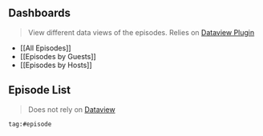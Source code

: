 ## Dashboards

> View different data views of the episodes. Relies on [Dataview Plugin](obsidian://show-plugin?id=dataview)

- [[All Episodes]]
- [[Episodes by Guests]]
- [[Episodes by Hosts]]

## Episode List

> Does not rely on [Dataview](obsidian://show-plugin?id=dataview)

```query
tag:#episode
```

